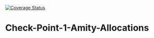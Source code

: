 [![Coverage Status](https://coveralls.io/repos/github/daisymacharia/Check-Point-1-Amity-Allocations/badge.svg?branch=develop)](https://coveralls.io/github/daisymacharia/Check-Point-1-Amity-Allocations?branch=develop)
# Check-Point-1-Amity-Allocations
